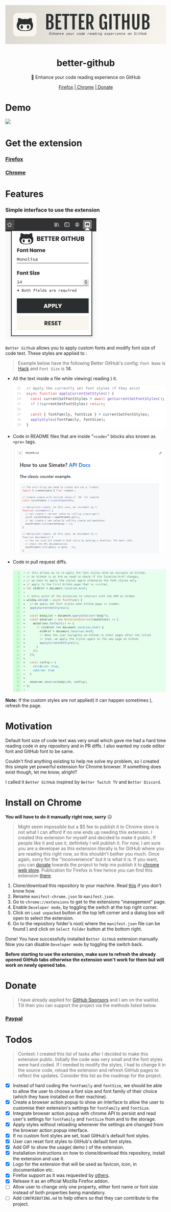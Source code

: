![readme banner](./assets/banner.png)

<div align="center">
  <h1>better-github</h1>
  <p>🎨 Enhance your code reading experience on GitHub</p>
    <a href="https://addons.mozilla.org/en-US/firefox/addon/bettergithub/">Firefox</a>
    <a href="#install-on-chrome">| Chrome</a>
    <a href="#donate">| Donate</a>
</div>

# Demo

<img src="./assets/demo.gif">

# Get the extension

### [Firefox](https://addons.mozilla.org/en-US/firefox/addon/bettergithub/)

### [Chrome](#install-on-chrome)

# Features

### Simple interface to use the extension

![popup](./assets/popup.png)

`Better Github` allows you to apply custom fonts and modify font size of code text. These styles are applied to :

> Example below have the following Better GitHub's config: `Font Name` is [Hack](https://github.com/source-foundry/Hack) and `Font Size` is **14**.

- All the text inside a file while viewing( reading ) it.

   <img src="./assets/feature-1-example.png">

- Code in README files that are inside "`<code>`" blocks also known as `<pre>` tags.

  <img src="./assets/feature-2-example.png">

- Code in pull request diffs.

  <img src="./assets/feature-3-example.png">

**Note:** If the custom styles are not applied( it can happen sometimes ), refresh the page.

# Motivation

Default font size of code text was very small which gave me had a hard time reading code in any repository and in PR diffs. I also wanted my code editor font and GitHub font to be same.

Couldn't find anything existing to help me solve my problem, so I created this simple yet powerful extension for Chrome browser. If something does exist though, let me know, alright?

I called it `Better GitHub` inspired by `Better Twitch TV` and `Better Discord`.

# Install on Chrome

**You will have to do it manually right now, sorry** ☹

> Might seem impossible but a $5 fee to publish it to Chrome store is not what I can afford if no one ends up needing this extension. I created this extension for myself and decided to make it public. If people like it and use it, definitely I will publish it. For now, I am sure you are a developer as this extension literally is for GitHub where you are reading this right now, so this shouldn't bother you much. Once again, sorry for the "inconvenience" but it is what it is. If you want, you can [donate](#donate) towards the project to help me publish it to [chrome web store](https://chrome.google.com/webstore/category/extensions). Publication for Firefox is free hence you can find this extension [there](https://addons.mozilla.org/en-US/firefox/addon/bettergithub/).

1. Clone/download this repository to your machine. Read [this](https://docs.github.com/en/github/creating-cloning-and-archiving-repositories/cloning-a-repository) if you don't know how.
2. Rename `manifest-chrome.json` to `manifest.json`.
3. Go to `chrome://extensions` to get to the extensions "management" page.
4. Enable `Developer mode`, by toggling the switch at the top right corner.
5. Click on `Load unpacked` button at the top left corner and a dialog box will open to select the extension.
6. Go to the repository folder's root( where the `manifest.json` file can be found ) and click on `Select Folder` button at the bottom right.

Done! You have successfully installed `Better GitHub` extension manually. Now you can disable `Developer mode` by toggling the switch back.

**Before starting to use the extension, make sure to refresh the already opened GitHub tabs otherwise the extension won't work for them but will work on newly opened tabs.**

# Donate

> I have already applied for [GitHub Sponsors](https://github.com/sponsors) and I am on the waitlist. Till then you can support the project via the methods listed below.

### [Paypal](https://paypal.me/itsShikhar)

# Todos

> Context: I created this list of tasks after I decided to make this extension public. Initially the code was very small and the font styles were hard coded. If I needed to modify the styles, I had to change it in the source code, reload the extension and refresh GitHub pages to reflect the updates. Consider this list as the roadmap for the project.

- [x] Instead of hard coding the `fontFamily` and `fontSize`, we should be able to allow the user to choose a font size and font family of their choice (which they have installed on their machine).
- [x] Create a browser action popup to show an interface to allow the user to customise their extension's settings for `fontFamily` and `fontSize`.
- [x] Integrate browser action popup with chrome API to persist and read user's settings for `fontFamily` and `fontSize` from and to the storage.
- [x] Apply styles without reloading whenever the settings are changed from the browser action popup interface.
- [x] If no custom font styles are set, load GitHub's default font styles.
- [x] User can reset font styles to GitHub's default font styles.
- [x] Add GIF to show the usage( demo ) of the extension.
- [x] Installation instructions on how to clone/download this repository, install the extension and use it.
- [x] Logo for the extension that will be used as favicon, icon, in documentation etc.
- [x] Firefox support as it was requested by [others](https://dev.to/ceoshikhar/enhance-your-code-reading-experience-on-github-with-this-chrome-extension-24ei).
- [x] Release it as an official Mozilla Firefox addon.
- [ ] Allow user to change only one property, either font name or font size instead of both properties being mandatory.
- [ ] Add `CONTRIBUTING.md` to help others so that they can contribute to the project.
